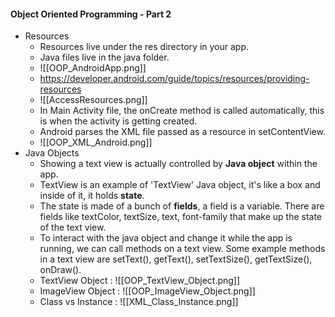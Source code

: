 #### Object Oriented Programming - Part 2
 
 - Resources
	 - Resources live under the res directory in your app.
	 - Java files live in the java folder.
	 - ![[OOP_AndroidApp.png]]
	 - https://developer.android.com/guide/topics/resources/providing-resources
	 - ![[AccessResources.png]]
	 - In Main Activity file, the onCreate method is called automatically, this is when the activity is getting created.
	 - Android parses the XML file passed as a resource in setContentView.
	 - ![[OOP_XML_Android.png]]
- Java Objects
	- Showing a text view is actually controlled by **Java object** within the app.
	- TextView is an example of 'TextView' Java object, it's like a box and inside of it, it holds **state**.
	- The state is made of a bunch of **fields**, a field is a variable. There are fields like textColor, textSize, text, font-family that make up the state of the text view.
	- To interact with the java object and change it while the app is running, we can call methods on a text view. Some example methods in a text view are setText(), getText(), setTextSize(), getTextSize(), onDraw(). 
	- TextView Object : ![[OOP_TextView_Object.png]]
	- ImageView Object : ![[OOP_ImageView_Object.png]]
	- Class vs Instance : ![[XML_Class_Instance.png]]
